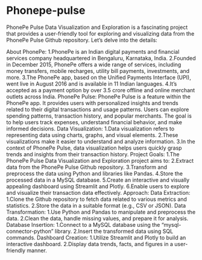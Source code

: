 # Phonepe-pulse
PhonePe Pulse Data Visualization and Exploration is a fascinating project that provides a user-friendly tool for exploring and visualizing data from the PhonePe Pulse Github repository. Let’s delve into the details:

About PhonePe:
  1.PhonePe is an Indian digital payments and financial services company headquartered in Bengaluru, Karnataka, India.
  2.Founded in December 2015, PhonePe offers a wide range of services, including money transfers, mobile recharges, utility bill payments, investments, and more.
  3.The PhonePe app, based on the Unified Payments Interface (UPI), went live in August 2016 and is available in 11 Indian languages.
  4.It’s accepted as a payment option by over 3.5 crore offline and online merchant outlets across India.
PhonePe Pulse:
      PhonePe Pulse is a feature within the PhonePe app.
      It provides users with personalized insights and trends related to their digital transactions and usage patterns.
      Users can explore spending patterns, transaction history, and popular merchants.
      The goal is to help users track expenses, understand financial behavior, and make informed decisions.
Data Visualization:
        1.Data visualization refers to representing data using charts, graphs, and visual elements.
        2.These visualizations make it easier to understand and analyze information.
        3.In the context of PhonePe Pulse, data visualization helps users quickly grasp trends and insights from their transaction history.
Project Goals:
      1.The PhonePe Pulse Data Visualization and Exploration project aims to:
      2.Extract data from the PhonePe Pulse Github repository.
      3.Transform and preprocess the data using Python and libraries like Pandas.
      4.Store the processed data in a MySQL database.
      5.Create an interactive and visually appealing dashboard using Streamlit and Plotly.
      6.Enable users to explore and visualize their transaction data effectively.
Approach:
Data Extraction:
      1.Clone the Github repository to fetch data related to various metrics and statistics.
      2.Store the data in a suitable format (e.g., CSV or JSON).
Data Transformation:
      1.Use Python and Pandas to manipulate and preprocess the data.
      2.Clean the data, handle missing values, and prepare it for analysis.
Database Insertion:
      1.Connect to a MySQL database using the “mysql-connector-python” library.
      2.Insert the transformed data using SQL commands.
Dashboard Creation:
      1.Utilize Streamlit and Plotly to build an interactive dashboard.
      2.Display data trends, facts, and figures in a user-friendly manner.
